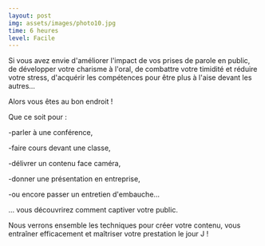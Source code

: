 ```yaml
---
layout: post
img: assets/images/photo10.jpg
time: 6 heures
level: Facile
---
```


Si vous avez envie d'améliorer l'impact de vos prises de parole en public, de développer votre charisme à l'oral, de combattre votre timidité et réduire votre stress, d'acquérir les compétences pour être plus à l'aise devant les autres…

Alors vous êtes au bon endroit !

Que ce soit pour :

-parler à une conférence,

-faire cours devant une classe,

-délivrer un contenu face caméra, 

-donner une présentation en entreprise,

-ou encore passer un entretien d'embauche…

… vous découvrirez comment captiver votre public.

Nous verrons ensemble les techniques pour créer votre contenu, vous entraîner efficacement et maîtriser votre prestation le jour J !